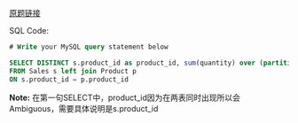 [原题链接](https://leetcode-cn.com/problems/product-sales-analysis-ii)

SQL Code:

```sql
# Write your MySQL query statement below

SELECT DISTINCT s.product_id as product_id, sum(quantity) over (partition by s.product_id) as total_quantity
FROM Sales s left join Product p
ON s.product_id = p.product_id
```

**Note:** 在第一句SELECT中，product_id因为在两表同时出现所以会Ambiguous，需要具体说明是s.product_id

